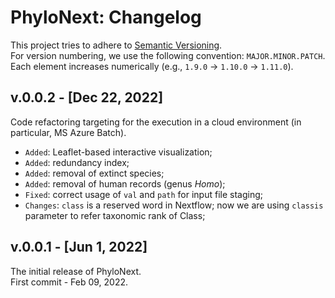 # PhyloNext: Changelog

This project tries to adhere to [Semantic Versioning](https://semver.org/spec/v2.0.0.html).  
For version numbering, we use the following convention: `MAJOR.MINOR.PATCH`.  
Each element increases numerically (e.g., `1.9.0` -> `1.10.0` -> `1.11.0`).  

## v.0.0.2 - [Dec 22, 2022]

Code refactoring targeting for the execution in a cloud environment (in particular, MS Azure Batch).  
- `Added`: Leaflet-based interactive visualization;  
- `Added`: redundancy index;  
- `Added`: removal of extinct species;  
- `Added`: removal of human records (genus _Homo_);  
- `Fixed`: correct usage of `val` and `path` for input file staging;  
- `Changes`: `class` is a reserved word in Nextflow; now we are using `classis` parameter to refer taxonomic rank of Class;  

## v.0.0.1 - [Jun 1, 2022]

The initial release of PhyloNext.  
First commit - Feb 09, 2022.  

